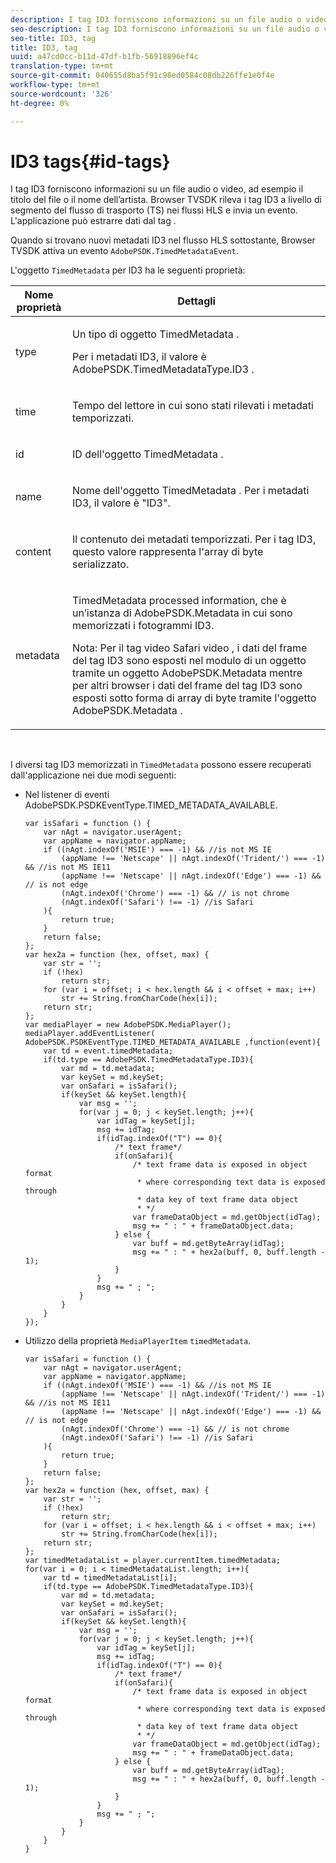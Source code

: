 ```yaml
---
description: I tag ID3 forniscono informazioni su un file audio o video, ad esempio il titolo del file o il nome dell’artista. Browser TVSDK rileva i tag ID3 a livello di segmento del flusso di trasporto (TS) nei flussi HLS e invia un evento. L'applicazione può estrarre dati dal tag .
seo-description: I tag ID3 forniscono informazioni su un file audio o video, ad esempio il titolo del file o il nome dell’artista. Browser TVSDK rileva i tag ID3 a livello di segmento del flusso di trasporto (TS) nei flussi HLS e invia un evento. L'applicazione può estrarre dati dal tag .
seo-title: ID3, tag
title: ID3, tag
uuid: a47cd0cc-b11d-47df-b1fb-56918896ef4c
translation-type: tm+mt
source-git-commit: 040655d8ba5f91c98ed0584c08db226ffe1e0f4e
workflow-type: tm+mt
source-wordcount: '326'
ht-degree: 0%

---
```



# ID3 tags{#id-tags}

I tag ID3 forniscono informazioni su un file audio o video, ad esempio il titolo del file o il nome dell’artista. Browser TVSDK rileva i tag ID3 a livello di segmento del flusso di trasporto (TS) nei flussi HLS e invia un evento. L&#39;applicazione può estrarre dati dal tag .

Quando si trovano nuovi metadati ID3 nel flusso HLS sottostante, Browser TVSDK attiva un evento `AdobePSDK.TimedMetadataEvent`.

L&#39;oggetto `TimedMetadata` per ID3 ha le seguenti proprietà:

<table id="table_6C61886187FB44B4B9821E4B00200018"> 
 <thead> 
  <tr> 
   <th colname="col1" class="entry"> Nome proprietà </th> 
   <th colname="col2" class="entry"> Dettagli </th> 
  </tr> 
 </thead>
 <tbody> 
  <tr> 
   <td colname="col1"> <p> <span class="codeph"> type  </span> </p> </td> 
   <td colname="col2"> <p>Un tipo di oggetto <span class="codeph"> TimedMetadata </span>. </p> <p>Per i metadati ID3, il valore è <span class="codeph"> AdobePSDK.TimedMetadataType.ID3 </span>. </p> </td> 
  </tr> 
  <tr> 
   <td colname="col1"> <p> <span class="codeph"> time  </span> </p> </td> 
   <td colname="col2"> <p> Tempo del lettore in cui sono stati rilevati i metadati temporizzati. </p> </td> 
  </tr> 
  <tr> 
   <td colname="col1"> <p> <span class="codeph"> id  </span> </p> </td> 
   <td colname="col2"> <p>ID dell'oggetto <span class="codeph"> TimedMetadata </span>. </p> </td> 
  </tr> 
  <tr> 
   <td colname="col1"> <p> <span class="codeph"> name </span> </p> </td> 
   <td colname="col2"> <p>Nome dell'oggetto <span class="codeph"> TimedMetadata </span>. Per i metadati ID3, il valore è "ID3". </p> </td> 
  </tr> 
  <tr> 
   <td colname="col1"> <p> <span class="codeph"> content  </span> </p> </td> 
   <td colname="col2"> <p>Il contenuto dei metadati temporizzati. Per i tag ID3, questo valore rappresenta l'array di byte serializzato. </p> </td> 
  </tr> 
  <tr> 
   <td colname="col1"> <p> <span class="codeph"> metadata  </span> </p> </td> 
   <td colname="col2"> <p> <span class="codeph"> TimedMetadata  </span> processed information, che è un’istanza di  <span class="codeph"> AdobePSDK.Metadata  </span> in cui sono memorizzati i fotogrammi ID3. </p> <p> <p>Nota:  Per il tag video Safari <span class="codeph"> video </span>, i dati del frame del tag ID3 sono esposti nel modulo di un oggetto tramite un oggetto <span class="codeph"> AdobePSDK.Metadata </span> mentre per altri browser i dati del frame del tag ID3 sono esposti sotto forma di array di byte tramite l'oggetto <span class="codeph"> AdobePSDK.Metadata </span>. </p> </p> </td> 
  </tr> 
 </tbody> 
</table>

&#x200B;

I diversi tag ID3 memorizzati in `TimedMetadata` possono essere recuperati dall&#39;applicazione nei due modi seguenti:

* Nel listener di eventi AdobePSDK.PSDKEventType.TIMED_METADATA_AVAILABLE.

   ```
   var isSafari = function () { 
       var nAgt = navigator.userAgent; 
       var appName = navigator.appName; 
       if ((nAgt.indexOf('MSIE') === -1) && //is not MS IE 
           (appName !== 'Netscape' || nAgt.indexOf('Trident/') === -1) && //is not MS IE11 
           (appName !== 'Netscape' || nAgt.indexOf('Edge') === -1) && // is not edge 
           (nAgt.indexOf('Chrome') === -1) && // is not chrome 
           (nAgt.indexOf('Safari') !== -1) //is Safari 
       ){ 
           return true; 
       } 
       return false; 
   }; 
   var hex2a = function (hex, offset, max) { 
       var str = ''; 
       if (!hex) 
           return str; 
       for (var i = offset; i < hex.length && i < offset + max; i++) 
           str += String.fromCharCode(hex[i]); 
       return str; 
   }; 
   var mediaPlayer = new AdobePSDK.MediaPlayer(); 
   mediaPlayer.addEventListener( AdobePSDK.PSDKEventType.TIMED_METADATA_AVAILABLE ,function(event){ 
       var td = event.timedMetadata; 
       if(td.type == AdobePSDK.TimedMetadataType.ID3){ 
           var md = td.metadata; 
           var keySet = md.keySet; 
           var onSafari = isSafari(); 
           if(keySet && keySet.length){ 
               var msg = ''; 
               for(var j = 0; j < keySet.length; j++){ 
                   var idTag = keySet[j]; 
                   msg += idTag; 
                   if(idTag.indexOf("T") == 0){ 
                       /* text frame*/ 
                       if(onSafari){ 
                           /* text frame data is exposed in object format 
                            * where corresponding text data is exposed through 
                            * data key of text frame data object 
                            * */ 
                           var frameDataObject = md.getObject(idTag); 
                           msg += " : " + frameDataObject.data; 
                       } else { 
                           var buff = md.getByteArray(idTag); 
                           msg += " : " + hex2a(buff, 0, buff.length - 1); 
                       } 
                   } 
                   msg += " ; "; 
               } 
           } 
       } 
   }); 
   ```

* Utilizzo della proprietà `MediaPlayerItem` `timedMetadata`.

   ```
   var isSafari = function () { 
       var nAgt = navigator.userAgent; 
       var appName = navigator.appName; 
       if ((nAgt.indexOf('MSIE') === -1) && //is not MS IE 
           (appName !== 'Netscape' || nAgt.indexOf('Trident/') === -1) && //is not MS IE11 
           (appName !== 'Netscape' || nAgt.indexOf('Edge') === -1) && // is not edge 
           (nAgt.indexOf('Chrome') === -1) && // is not chrome 
           (nAgt.indexOf('Safari') !== -1) //is Safari 
       ){ 
           return true; 
       } 
       return false; 
   }; 
   var hex2a = function (hex, offset, max) { 
       var str = ''; 
       if (!hex) 
           return str; 
       for (var i = offset; i < hex.length && i < offset + max; i++) 
           str += String.fromCharCode(hex[i]); 
       return str; 
   }; 
   var timedMetadataList = player.currentItem.timedMetadata; 
   for(var i = 0; i < timedMetadataList.length; i++){ 
       var td = timedMetadataList[i]; 
       if(td.type == AdobePSDK.TimedMetadataType.ID3){ 
           var md = td.metadata; 
           var keySet = md.keySet; 
           var onSafari = isSafari(); 
           if(keySet && keySet.length){ 
               var msg = ''; 
               for(var j = 0; j < keySet.length; j++){ 
                   var idTag = keySet[j]; 
                   msg += idTag; 
                   if(idTag.indexOf("T") == 0){ 
                       /* text frame*/ 
                       if(onSafari){ 
                           /* text frame data is exposed in object format 
                            * where corresponding text data is exposed through 
                            * data key of text frame data object 
                            * */ 
                           var frameDataObject = md.getObject(idTag); 
                           msg += " : " + frameDataObject.data; 
                       } else { 
                           var buff = md.getByteArray(idTag); 
                           msg += " : " + hex2a(buff, 0, buff.length - 1); 
                       } 
                   } 
                   msg += " ; "; 
               } 
           } 
       } 
   } 
   ```


